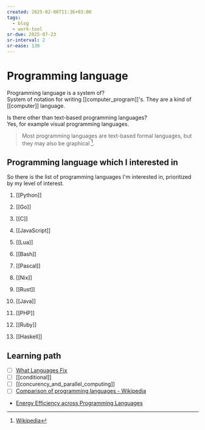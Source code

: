 ```yaml
---
created: 2025-02-06T11:36+03:00
tags:
  - blog
  - work-tool
sr-due: 2025-07-23
sr-interval: 2
sr-ease: 130
---
```


# Programming language

Programming language is a system of?
<br class="f">
System of notation for writing [[computer_program]]'s. They are a kind of [[computer]] language.

Is there other than text-based programming languages?
<br class="f">
Yes, for example visual programming languages.

> Most programming languages are text-based formal languages, but they may also be graphical [^1].

## Programming language which I interested in

So there is the list of programming languages I'm interested in, prioritized by my level of interest.

1. [[Python]]
2. [[Go]]
3. [[C]]
4. [[JavaScript]]
5. [[Lua]]
6. [[Bash]]
7. [[Pascal]]
8. [[Nix]]
9. [[Rust]]

10. [[Java]]
11. [[PHP]]
12. [[Ruby]]
13. [[Haskell]]

## Learning path

- [ ] [What Languages Fix](https://paulgraham.com/fix.html)
- [ ] [[conditional]]
- [ ] [[concurency_and_parallel_computing]]
- [ ] [Comparison of programming languages - Wikipedia](https://en.wikipedia.org/wiki/Comparison_of_programming_languages)
- [Energy Efficiency across Programming Languages](https://greenlab.di.uminho.pt/wp-content/uploads/2017/09/paperSLE.pdf)

[^1]: [Wikipedia](https://en.wikipedia.org/wiki/Programming_language)
